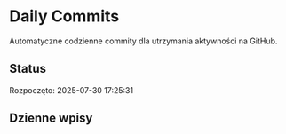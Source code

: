 # Daily Commits

Automatyczne codzienne commity dla utrzymania aktywności na GitHub.

## Status
Rozpoczęto: 2025-07-30 17:25:31

## Dzienne wpisy
